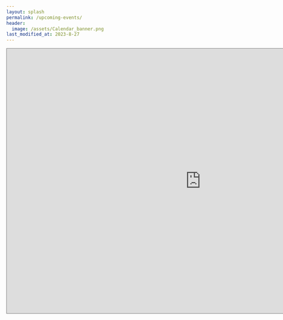 ```yaml
---
layout: splash
permalink: /upcoming-events/
header:
  image: /assets/Calendar_banner.png
last_modified_at: 2023-8-27
---
```

<iframe src="https://outlook.office365.com/owa/calendar/43e88d0f5a86425ab53d9f7eba9801cf@usu.edu/1d9b6eedc1f04440bacec06e74222cb43204620194208656066/calendar.html" style="border:solid 1px #777" width="1025" height="700" frameborder="0" scrolling="no"></iframe>
<meta name="viewport" content="width=device-width, initial-scale=1.0">
